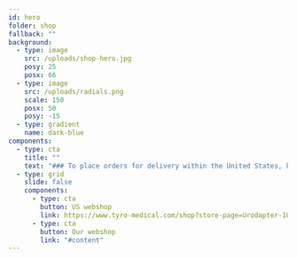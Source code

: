 ```yaml
---
id: hero
folder: shop
fallback: ""
background:
  - type: image
    src: /uploads/shop-hero.jpg
    posy: 25
    posx: 66
  - type: image
    src: /uploads/radials.png
    scale: 150
    posx: 50
    posy: -15
  - type: gradient
    name: dark-blue
components:
  - type: cta
    title: ""
    text: "### To place orders for delivery within the United States, kindly visit the Tyro Medical webshop, our trusted partner in the USA. For international orders (excluding the USA), please scroll down to complete your seamless checkout."
  - type: grid
    slide: false
    components:
      - type: cta
        button: US webshop
        link: https://www.tyro-medical.com/shop?store-page=Urodapter-10x-plus-6-35-Sales-Tax-p553514051
      - type: cta
        button: Our webshop
        link: "#content"
---
```

